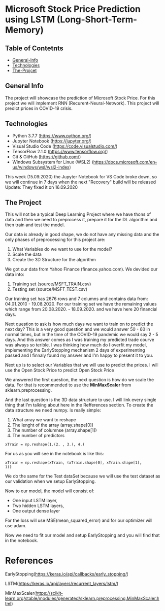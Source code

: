 # Microsoft Stock Price Prediction using LSTM (Long-Short-Term-Memory)

## Table of Contetnts
* [General-Info](#general-info)
* [Technologies](#technologies)
* [The-Projcet](#the-project)

## General Info

The project will showcase the prediction of Microsoft Stock Price. For this project we will implement RNN (Recurent-Neural-Network). This project will predict prices in COVID-19 crisis.

## Technologies
* Python 3.7.7 (https://www.python.org/)
* Jupyter Notebook (https://jupyter.org/)
* Visual Studio Code (https://code.visualstudio.com/)
* TensorFlow 2.1.0 (https://www.tensorflow.org/)
* Git & GitHub (https://github.com/)
* Windows Subsystem for Linux (WSL2) (https://docs.microsoft.com/en-us/windows/wsl/wsl2-index)

This week (15.09.2020) the Jupyter Notebook for VS Code broke down, so we will continue in 7 days when the next "Recovery" build will be released
Update: They fixed it on 16.09.2020

## The Project

This will not be a typical Deep Learning Project where we have thons of data and then we need to preprocess it, prepare it for the DL algorithm and then train and test the model.

Our data is already in good shape, we do not have any missing data and the only phases of preprocessing for this project are:
1. What Variables do we want to use for the model?
2. Scale the data
3. Create the 3D Structure for the algorithm


We got our data from Yahoo Finance (finance.yahoo.com). We devided our data into:
1. Training set (source/MSFT_TRAIN.csv)
2. Testing set (source/MSFT_TEST.csv)

Our training set has 2676 rows and 7 columns and contains data from: 04.01.2010 - 19.08.2020. For our training set we have the remaining values which range from 20.08.2020. - 18.09.2020. and we have here 20 financial days.

Next question to ask is how much days we want to train on to predict the next day? This is a very good question and we would answer 50 - 60 in normal times, but in the time of the COVID-19 pandemic we would say 2 - 5 days. And this answer comes as I was training my predicted trade courve was always so terible. I was thinking how much do I overfit my model, implementing the EarlyStopping mechanism 2 days of experimenting passed and I finnaly found my answer and I'm happy to present it to you.

Next up is to select our Variables that we will use to predict the prices. I will use the Open Stock Price to predict Open Stock Price

We answered the first question, the next question is how do we scale the data. For that is recommended to use the <b>MinMaxScaler</b> from sklearn.preprocessing.

And the last question is the 3D data structure to use. I will link every single thing that I'm talking about here in the Refferences section.
To create the data structure we need numpy. Is really simple:

1. What array we want to reshape
2. The lenght of the array (array.shape[0])
3. The number of columnse (array.shape[1])
4. The number of predictors 

<code>xTrain = np.reshape(1.(2. , 3.), 4.)</code> 

For us as you will see in the notebook is like this:

<code>xTrain = np.reshape(xTrain, (xTrain.shape[0], xTrain.shape[1], 1))</code>

We do the same for the Test dataSet because we will use the test dataset as our validation when we setup EarlyStopping.

Now to our model, the model will consist of:
* One input LSTM layer,
* Two hidden LSTM layers,
* One output dense layer

For the loss will use MSE(mean_squared_error) and for our optimizer will use adam. 

Now we need to fit our model and setup EarlyStopping and you will find that in the notebook.

# References

EarlyStopping(https://keras.io/api/callbacks/early_stopping/)

LSTM(https://keras.io/api/layers/recurrent_layers/lstm/)

MinMaxScaler(https://scikit-learn.org/stable/modules/generated/sklearn.preprocessing.MinMaxScaler.html)